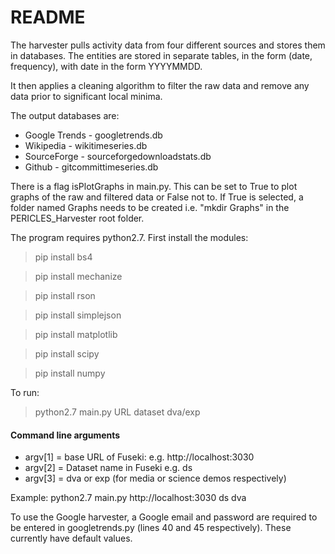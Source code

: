 # README #

The harvester pulls activity data from four different sources and stores them in databases. 
The entities are stored in separate tables, in the form (date, frequency), with date in the form YYYYMMDD.

It then applies a cleaning algorithm to filter the raw data and remove any data prior to significant local minima.

The output databases are:
* Google Trends - googletrends.db
* Wikipedia - wikitimeseries.db
* SourceForge - sourceforgedownloadstats.db
* Github - gitcommittimeseries.db

There is a flag isPlotGraphs in main.py. This can be set to True to plot graphs of the raw and filtered data or False not to. 
If True is selected, a folder named Graphs needs to be created i.e. "mkdir Graphs" in the PERICLES_Harvester root folder.

The program requires python2.7. First install the modules:

> pip install bs4

> pip install mechanize 

> pip install rson

> pip install simplejson

> pip install matplotlib

> pip install scipy

> pip install numpy

To run:

> python2.7 main.py URL dataset dva/exp

#### Command line arguments
* argv[1] = base URL of Fuseki: e.g. http://localhost:3030
* argv[2] = Dataset name in Fuseki e.g. ds
* argv[3] = dva or exp (for media or science demos respectively)


Example: python2.7 main.py http://localhost:3030 ds dva


To use the Google harvester, a Google email and password are required to be entered in googletrends.py (lines 40 and 45 respectively).
These currently have default values.


